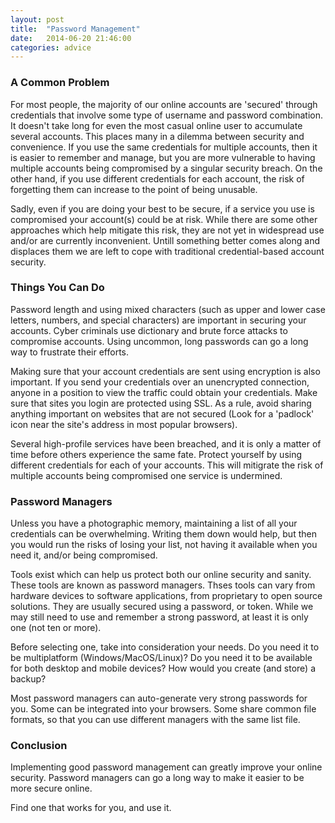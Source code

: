 ```yaml
---
layout: post
title:  "Password Management"
date:   2014-06-20 21:46:00
categories: advice
---
```


### A Common Problem

For most people, the majority of our online accounts are 'secured' through credentials 
that involve some type of username and password combination.  It doesn't take long for
even the most casual online user to accumulate several accounts.  This places many in a
dilemma between security and convenience.  If you use the same credentials for multiple
accounts, then it is easier to remember and manage, but you are more vulnerable to
having multiple accounts being compromised by a singular security breach.  On the other
hand, if you use different credentials for each account, the risk of forgetting them
can increase to the point of being unusable.

Sadly, even if you are doing your best to be secure, if a service you use is compromised
your account(s) could be at risk.  While there are some other approaches which help 
mitigate this risk, they are not yet in widespread use and/or are currently inconvenient. 
Untill something better comes along and displaces them we are left to cope with
traditional credential-based account security.

### Things You Can Do

Password length and using mixed characters (such as upper and lower case letters, numbers, 
and special characters) are important in securing your accounts.  Cyber criminals 
use dictionary and brute force attacks to compromise accounts.  Using uncommon, long 
passwords can go a long way to frustrate their efforts.

Making sure that your account credentials are sent using encryption is also important.
If you send your credentials over an unencrypted connection, anyone in a position
to view the traffic could obtain your credentials.  Make sure that sites
you login are protected using SSL.  As a rule, avoid sharing anything
important on websites that are not secured (Look for a 'padlock' icon near the site's 
address in most popular browsers).
  
Several high-profile services have been breached, and it is only a matter of time
before others experience the same fate.  Protect yourself by using different credentials
for each of your accounts.  This will mitigrate the risk of multiple accounts being 
compromised one service is undermined.

### Password Managers

Unless you have a photographic memory, maintaining a list of all your credentials can
be overwhelming.  Writing them down would help, but then you would run the risks of
losing your list, not having it available when you need it, and/or being compromised.

Tools exist which can help us protect both our online security and sanity.  These tools 
are known as password managers.  Thses tools can vary from hardware devices to
software applications, from proprietary to open source solutions.  They are usually
secured using a password, or token.  While we may still need to use and remember
a strong password, at least it is only one (not ten or more).

Before selecting one, take into consideration your needs.  Do you need it to be 
multiplatform (Windows/MacOS/Linux)?  Do you need it to be available for both
desktop and mobile devices?  How would you create (and store) a backup?

Most password managers can auto-generate very strong passwords for you.  Some
can be integrated into your browsers.  Some share common file formats, so that
you can use different managers with the same list file.

### Conclusion

Implementing good password management can greatly improve your online security.
Password managers can go a long way to make it easier to be more secure online.  

Find one that works for you, and use it.


